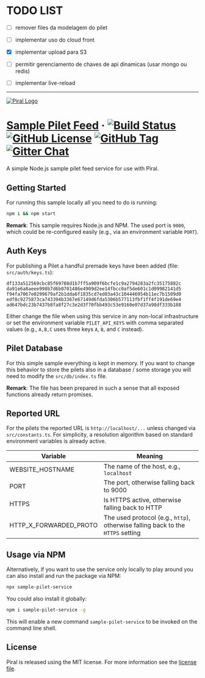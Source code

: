# TODO LIST

- [ ] remover files da modelagem do pilet

- [ ] implementar uso do cloud front

- [x] implementar upload para S3

- [ ] permitir gerenciamento de chaves de api dinamicas (usar mongo ou redis)

- [ ] implementar live-reload

--------------------------------------------

[![Piral Logo](https://github.com/smapiot/piral/raw/master/docs/assets/logo.png)](https://piral.io)

# [Sample Pilet Feed](https://piral.io) &middot; [![Build Status](https://smapiot.visualstudio.com/piral/_apis/build/status/smapiot.sample-pilet-service?branchName=master)](https://smapiot.visualstudio.com/piral/_build/latest?definitionId=14&branchName=master) [![GitHub License](https://img.shields.io/badge/license-MIT-blue.svg)](https://github.com/smapiot/piral/blob/master/LICENSE) [![GitHub Tag](https://img.shields.io/github/tag/smapiot/piral.svg)](https://github.com/smapiot/piral/releases) [![Gitter Chat](https://badges.gitter.im/gitterHQ/gitter.png)](https://gitter.im/piral-io/community)

A simple Node.js sample pilet feed service for use with Piral.

## Getting Started

For running this sample locally all you need to do is running:

```sh
npm i && npm start
```

**Remark**: This sample requires Node.js and NPM. The used port is `9000`, which could be re-configured easily (e.g., via an environment variable `PORT`).

## Auth Keys

For publishing a Pilet a handful premade keys have been added (file: `src/auth/keys.ts`):

```plain
df133a512569cbc85f69788d1b7ff5a909f6bcfe1c9a2794283a2fc35175882c
da91e6a8aeee998b7d6b0701486e4909d2ee14fbcc0af5de601c1d09982141d5
f94fa7067e0299679af2b1dda6f1835cd7ed03a43c104446954b11ec7b1509d0
edf8c9275873ca743394b3367e67149d6fda5306b577113fbf1ff4f191de69e4
ad647bdc23b7437b8fa8f27c3e2d3f70fbb493c53e9160e07d37a98df333b188
```

Either change the file when using this service in any non-local infrastructure or set the environment variable `PILET_API_KEYS` with comma separated values (e.g., `A,B,C` uses three keys `A`, `B`, and `C` instead).

## Pilet Database

For this simple sample everything is kept in memory. If you want to change this behavior to store the pilets also in a database / some storage you will need to modify the `src/db/index.ts` file.

**Remark**: The file has been prepared in such a sense that all exposed functions already return promises.

## Reported URL

For the pilets the reported URL is `http://localhost/...` unless changed via `src/constants.ts`. For simplicity, a resolution algorithm based on standard environment variables is already active.

| Variable               | Meaning                                                                         |
|------------------------|---------------------------------------------------------------------------------|
| WEBSITE_HOSTNAME       | The name of the host, e.g., `localhost`                                         |
| PORT                   | The port, otherwise falling back to 9000                                        |
| HTTPS                  | Is HTTPS active, otherwise falling back to HTTP                                 |
| HTTP_X_FORWARDED_PROTO | The used protocol (e.g., `http`), otherwise falling back to the `HTTPS` setting |

## Usage via NPM

Alternatively, if you want to use the service only locally to play around you can also install and run the package via NPM:

```sh
npx sample-pilet-service
```

You could also install it globally:

```sh
npm i sample-pilet-service -g
```

This will enable a new command `sample-pilet-service` to be invoked on the command line shell.

## License

Piral is released using the MIT license. For more information see the [license file](./LICENSE).
